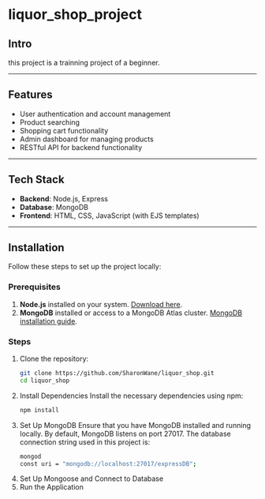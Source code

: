 # liquor_shop_project
## Intro
this project is a trainning project of a beginner.

---

## Features

- User authentication and account management
- Product searching
- Shopping cart functionality
- Admin dashboard for managing products
- RESTful API for backend functionality

---

## Tech Stack

- **Backend**: Node.js, Express
- **Database**: MongoDB
- **Frontend**: HTML, CSS, JavaScript (with EJS templates)

---

## Installation

Follow these steps to set up the project locally:

### Prerequisites

1. **Node.js** installed on your system. [Download here](https://nodejs.org/).
2. **MongoDB** installed or access to a MongoDB Atlas cluster. [MongoDB installation guide](https://www.mongodb.com/docs/manual/installation/).

### Steps

1. Clone the repository:
   ```bash
   git clone https://github.com/SharonWane/liquor_shop.git
   cd liquor_shop

3. Install Dependencies
   Install the necessary dependencies using npm:
   ```bash
   npm install

5. Set Up MongoDB
   Ensure that you have MongoDB installed and running locally.
   By default, MongoDB listens on port 27017. The database connection string used in this project is:
   ```bash
   mongod
   const uri = "mongodb://localhost:27017/expressDB";
   

7. Set Up Mongoose and Connect to Database
8. Run the Application
  


